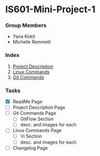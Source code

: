 # IS601-Mini-Project-1

### Group Members
* Yana Kokit
* Michelle Remmett

### Index
1. [Project Description](/ProjectDescription.md)
2. [Linux Commands](/LinuxCommands.md)
3. [Git Commands](/GitCommands.md)

### Tasks
- [x] ReadMe Page
- [ ] Project Description Page
- [ ] Git Commands Page
	- [ ] GitFlow Section
	- [ ] desc. and images for each
- [ ] Linux Commands Page 
	- [ ] Vi Section
	- [ ] desc. and images for each
- [ ] Changelog Page
